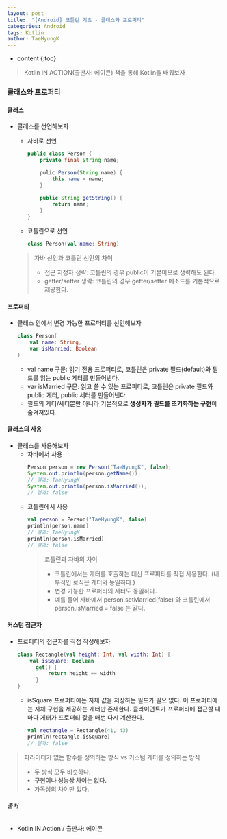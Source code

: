 ```yaml
---
layout: post
title:  "[Android] 코틀린 기초 - 클래스와 프로퍼티"
categories: Android
tags: Kotlin
author: TaeHyungK
---
```


* content
{:toc}

> Kotlin IN ACTION(출판사: 에이콘) 책을 통해 Kotlin을 배워보자

### 클래스와 프로퍼티

#### 클래스

- 클래스를 선언해보자
  - 자바로 선언
    ```java
    public class Person {
        private final String name;
    
        pulic Person(String name) {
            this.name = name;
        }
    
        public String getString() {
            return name;
        }
    }
    ```

  - 코틀린으로 선언
    ```kotlin
    class Person(val name: String)
    ```
  > 자바 선언과 코틀린 선언의 차이
  >  - 접근 지정자 생략: 코틀린의 경우 public이 기본이므로 생략해도 된다.
  >  - getter/setter 생략: 코틀린의 경우 getter/setter 메소드를 기본적으로 제공한다.





#### 프로퍼티
- 클래스 안에서 변경 가능한 프로퍼티를 선언해보자
    ```kotlin
    class Person(
        val name: String, 
        var isMarried: Boolean
    )
    ```
  - val name 구문: 읽기 전용 프로퍼티로, 코틀린은 private 필드(default)와 필드를 읽는 public 게터를 만들어낸다.
  - var isMarried 구문: 읽고 쓸 수 있는 프로퍼티로, 코틀린은 private 필드와 public 게터, public 세터를 만들어낸다.
  - 필드의 게터/세터뿐만 아니라 기본적으로 **생성자가 필드를 초기화하는 구현**이 숨겨져있다.
  
#### 클래스의 사용
- 클래스를 사용해보자
  - 자바에서 사용
    ```java
    Person person = new Person("TaeHyungK", false);
    System.out.println(person.getName());
    // 결과: TaeHyungK
    System.out.println(person.isMarried());
    // 결과: false
    ```
  - 코틀린에서 사용
    ```kotlin
    val person = Person("TaeHyungK", false)
    println(person.name)
    // 결과: TaeHyungK
    println(person.isMarried)
    // 결과: false
    ```
    > 코틀린과 자바의 차이
    >   - 코틀린에서는 게터를 호출하는 대신 프로퍼티를 직접 사용한다. (내부적인 로직은 게터와 동일하다.)
    >   - 변경 가능한 프로퍼티의 세터도 동일하다.
    >   - 예를 들어 자바에서 person.setMarried(false) 와 코틀린에서 person.isMarried = false 는 같다.

#### 커스텀 접근자
- 프로퍼티의 접근자를 직접 작성해보자
    ```kotlin
    class Rectangle(val height: Int, val width: Int) {
        val isSquare: Boolean
          get() {
              return height == width
          }     
    }
    ```
    - isSquare 프로퍼티에는 자체 값을 저장하는 필드가 필요 없다. 이 프로퍼티에는 자체 구현을 제공하는 게터만 존재한다. 클라이언트가 프로퍼티에 접근할 때마다 게터가 프로퍼티 값을 매번 다시 계산한다.
        ```kotlin
        val rectangle = Rectangle(41, 43)
        println(rectangle.isSquare)
        // 결과: false
        ```
> 파라미터가 없는 함수를 정의하는 방식 vs 커스텀 게터를 정의하는 방식
>   - 두 방식 모두 비슷하다.
>   - **구현이나 성능상 차이는 없다.**
>   - 가독성의 차이만 있다. 

###### 출처

- Kotlin IN Action / 출판사: 에이콘